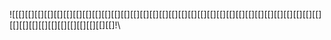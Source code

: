 ![\[[]\[[]\[[]\[[]\[[]\[[]\[[]\[[]\[[]\[[]\[[]\[[]\[[]\[[]\[[]\[[]\[[]\[[]\[[]\[[]\[[]\[[]\[[]\[[]\[[]\[[]\[[]\[[]\[[]\[[]\[[]\[[]\[[]\[[]\[[]\[[]\[[]\[[]\[[]\[[]\[[]\[[]\[[]!\
